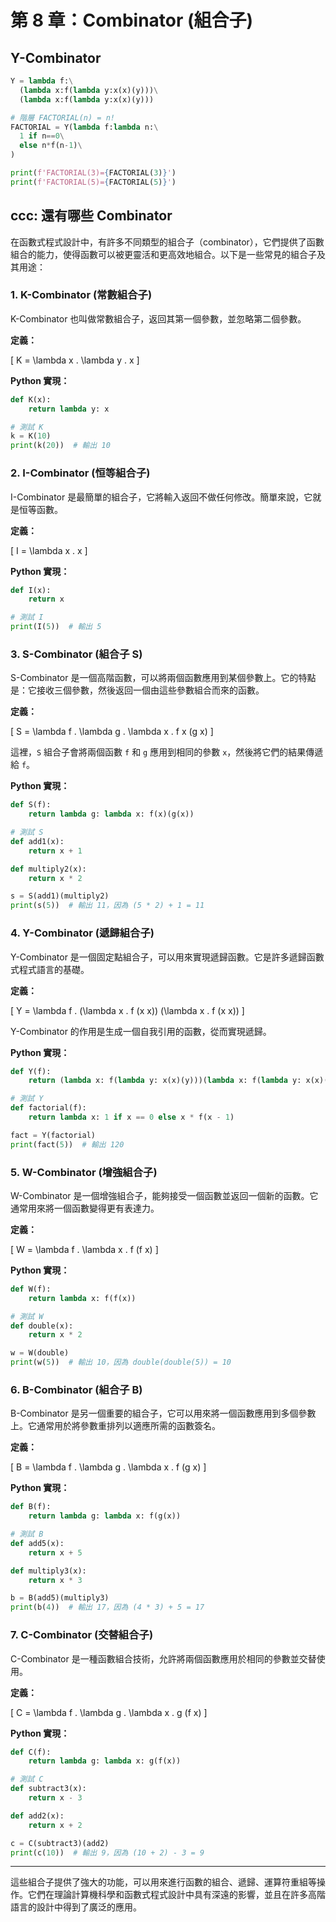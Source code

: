 # 第 8 章：Combinator (組合子)

## Y-Combinator

```py
Y = lambda f:\
  (lambda x:f(lambda y:x(x)(y)))\
  (lambda x:f(lambda y:x(x)(y)))

# 階層 FACTORIAL(n) = n!
FACTORIAL = Y(lambda f:lambda n:\
  1 if n==0\
  else n*f(n-1)\
)

print(f'FACTORIAL(3)={FACTORIAL(3)}')
print(f'FACTORIAL(5)={FACTORIAL(5)}')

```

## ccc: 還有哪些 Combinator

在函數式程式設計中，有許多不同類型的組合子（combinator），它們提供了函數組合的能力，使得函數可以被更靈活和更高效地組合。以下是一些常見的組合子及其用途：

### 1. **K-Combinator** (常數組合子)
K-Combinator 也叫做常數組合子，返回其第一個參數，並忽略第二個參數。

**定義：**

\[
K = \lambda x . \lambda y . x
\]

**Python 實現：**

```python
def K(x):
    return lambda y: x

# 測試 K
k = K(10)
print(k(20))  # 輸出 10
```

### 2. **I-Combinator** (恒等組合子)
I-Combinator 是最簡單的組合子，它將輸入返回不做任何修改。簡單來說，它就是恒等函數。

**定義：**

\[
I = \lambda x . x
\]

**Python 實現：**

```python
def I(x):
    return x

# 測試 I
print(I(5))  # 輸出 5
```

### 3. **S-Combinator** (組合子 S)
S-Combinator 是一個高階函數，可以將兩個函數應用到某個參數上。它的特點是：它接收三個參數，然後返回一個由這些參數組合而來的函數。

**定義：**

\[
S = \lambda f . \lambda g . \lambda x . f x (g x)
\]

這裡，`S` 組合子會將兩個函數 `f` 和 `g` 應用到相同的參數 `x`，然後將它們的結果傳遞給 `f`。

**Python 實現：**

```python
def S(f):
    return lambda g: lambda x: f(x)(g(x))

# 測試 S
def add1(x):
    return x + 1

def multiply2(x):
    return x * 2

s = S(add1)(multiply2)
print(s(5))  # 輸出 11，因為 (5 * 2) + 1 = 11
```

### 4. **Y-Combinator** (遞歸組合子)
Y-Combinator 是一個固定點組合子，可以用來實現遞歸函數。它是許多遞歸函數式程式語言的基礎。

**定義：**

\[
Y = \lambda f . (\lambda x . f (x x)) (\lambda x . f (x x))
\]

Y-Combinator 的作用是生成一個自我引用的函數，從而實現遞歸。

**Python 實現：**

```python
def Y(f):
    return (lambda x: f(lambda y: x(x)(y)))(lambda x: f(lambda y: x(x)(y)))

# 測試 Y
def factorial(f):
    return lambda x: 1 if x == 0 else x * f(x - 1)

fact = Y(factorial)
print(fact(5))  # 輸出 120
```

### 5. **W-Combinator** (增強組合子)
W-Combinator 是一個增強組合子，能夠接受一個函數並返回一個新的函數。它通常用來將一個函數變得更有表達力。

**定義：**

\[
W = \lambda f . \lambda x . f (f x)
\]

**Python 實現：**

```python
def W(f):
    return lambda x: f(f(x))

# 測試 W
def double(x):
    return x * 2

w = W(double)
print(w(5))  # 輸出 10，因為 double(double(5)) = 10
```

### 6. **B-Combinator** (組合子 B)
B-Combinator 是另一個重要的組合子，它可以用來將一個函數應用到多個參數上。它通常用於將參數重排列以適應所需的函數簽名。

**定義：**

\[
B = \lambda f . \lambda g . \lambda x . f (g x)
\]

**Python 實現：**

```python
def B(f):
    return lambda g: lambda x: f(g(x))

# 測試 B
def add5(x):
    return x + 5

def multiply3(x):
    return x * 3

b = B(add5)(multiply3)
print(b(4))  # 輸出 17，因為 (4 * 3) + 5 = 17
```

### 7. **C-Combinator** (交替組合子)
C-Combinator 是一種函數組合技術，允許將兩個函數應用於相同的參數並交替使用。

**定義：**

\[
C = \lambda f . \lambda g . \lambda x . g (f x)
\]

**Python 實現：**

```python
def C(f):
    return lambda g: lambda x: g(f(x))

# 測試 C
def subtract3(x):
    return x - 3

def add2(x):
    return x + 2

c = C(subtract3)(add2)
print(c(10))  # 輸出 9，因為 (10 + 2) - 3 = 9
```

---

這些組合子提供了強大的功能，可以用來進行函數的組合、遞歸、運算符重組等操作。它們在理論計算機科學和函數式程式設計中具有深遠的影響，並且在許多高階語言的設計中得到了廣泛的應用。